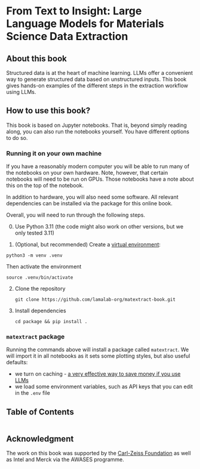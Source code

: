 # From Text to Insight: Large Language Models for Materials Science Data Extraction

## About this book

Structured data is at the heart of machine learning. LLMs offer a convenient way to generate structured data based on unstructured inputs.
This book gives hands-on examples of the different steps in the extraction workflow using LLMs.

## How to use this book?

This book is based on Jupyter notebooks. That is, beyond simply reading along, you can also run the notebooks yourself.
You have different options to do so.

### Running it on your own machine
If you have a reasonably modern computer you will be able to run many of the notebooks on your own hardware.
Note, however, that certain notebooks will need to be run on GPUs. Those notebooks have a note about this on the top of the notebook.

In addition to hardware, you will also need some software. All relevant dependencies can be installed via the package for this online book.

Overall, you will need to run through the following steps.

0. Use Python 3.11 (the code might also work on other versions, but we only tested 3.11)

1. (Optional, but recommended) Create a [virtual environment](https://packaging.python.org/en/latest/guides/installing-using-pip-and-virtual-environments/): 

  `python3 -m venv .venv`

   Then activate the environment

   `source .venv/bin/activate`

2. Clone the repository

    `git clone https://github.com/lamalab-org/matextract-book.git`

3. Install dependencies

    `cd package && pip install . `


### `matextract` package

Running the commands above will install a package called `matextract`. We will import it in all notebooks as it sets some plotting styles, but also useful defaults:

- we turn on caching - [a very effective way to save money if you use LLMs](https://www.oreilly.com/radar/what-we-learned-from-a-year-of-building-with-llms-part-i/)
- we load some environment variables, such as API keys that you can edit in the `.env` file


## Table of Contents

```{tableofcontents}
```

## Acknowledgment

The work on this book was supported by the [Carl-Zeiss Foundation](https://www.carl-zeiss-stiftung.de) as well as Intel and Merck via the AWASES programme.
